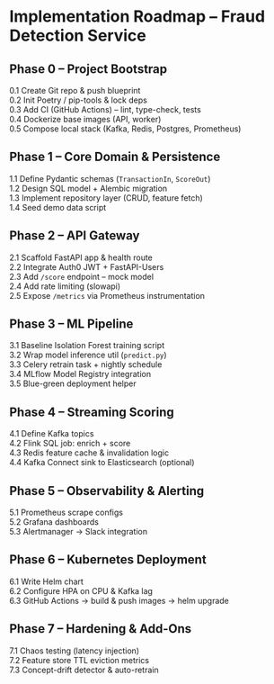 # Implementation Roadmap – Fraud Detection Service

## Phase 0 – Project Bootstrap
0.1 Create Git repo & push blueprint  
0.2 Init Poetry / pip-tools & lock deps  
0.3 Add CI (GitHub Actions) – lint, type-check, tests  
0.4 Dockerize base images (API, worker)  
0.5 Compose local stack (Kafka, Redis, Postgres, Prometheus)

## Phase 1 – Core Domain & Persistence
1.1 Define Pydantic schemas (`TransactionIn`, `ScoreOut`)  
1.2 Design SQL model + Alembic migration  
1.3 Implement repository layer (CRUD, feature fetch)  
1.4 Seed demo data script

## Phase 2 – API Gateway
2.1 Scaffold FastAPI app & health route  
2.2 Integrate Auth0 JWT + FastAPI-Users  
2.3 Add `/score` endpoint – mock model  
2.4 Add rate limiting (slowapi)  
2.5 Expose `/metrics` via Prometheus instrumentation

## Phase 3 – ML Pipeline
3.1 Baseline Isolation Forest training script  
3.2 Wrap model inference util (`predict.py`)  
3.3 Celery retrain task + nightly schedule  
3.4 MLflow Model Registry integration  
3.5 Blue-green deployment helper

## Phase 4 – Streaming Scoring
4.1 Define Kafka topics  
4.2 Flink SQL job: enrich + score  
4.3 Redis feature cache & invalidation logic  
4.4 Kafka Connect sink to Elasticsearch (optional)

## Phase 5 – Observability & Alerting
5.1 Prometheus scrape configs  
5.2 Grafana dashboards  
5.3 Alertmanager → Slack integration

## Phase 6 – Kubernetes Deployment
6.1 Write Helm chart  
6.2 Configure HPA on CPU & Kafka lag  
6.3 GitHub Actions → build & push images → helm upgrade

## Phase 7 – Hardening & Add-Ons
7.1 Chaos testing (latency injection)  
7.2 Feature store TTL eviction metrics  
7.3 Concept-drift detector & auto-retrain
